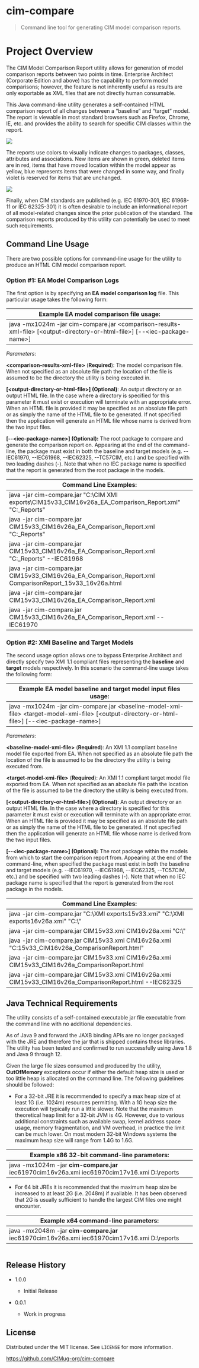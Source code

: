 cim-compare
===========

>   Command line tool for generating CIM model comparison reports.

Project Overview
================

The CIM Model Comparison Report utility allows for generation of model
comparison reports between two points in time. Enterprise Architect (Corporate
Edition and above) has the capability to perform model comparisons; however, the
feature is not inherently useful as results are only exportable as XML files
that are not directly human consumable.

This Java command-line utility generates a self-contained HTML comparison report
of all changes between a “baseline” and “target” model. The report is viewable
in most standard browsers such as Firefox, Chrome, IE, etc. and provides the
ability to search for specific CIM classes within the report.

![](media/d894cccda3a7fb8859e998cbdcbbab8c.png)

The reports use colors to visually indicate changes to packages, classes,
attributes and associations. New items are shown in green, deleted items are in
red, items that have moved location within the model appear as yellow, blue
represents items that were changed in some way, and finally violet is reserved
for items that are unchanged.

![](media/a0e57c0c99a1473a3aa6595f664497d1.png)

Finally, when CIM standards are published (e.g. IEC 61970-301, IEC 61968-11 or
IEC 62325-301) it is often desirable to include an informational report of all
model-related changes since the prior publication of the standard. The
comparison reports produced by this utility can potentially be used to meet such
requirements.

Command Line Usage
------------------

There are two possible options for command-line usage for the utility to produce
an HTML CIM model comparison report.

### Option \#1: EA Model Comparison Logs

The first option is by specifying an **EA model comparison log** file. This
particular usage takes the following form:

| **Example EA model comparison file usage:**                                                                                     |
|---------------------------------------------------------------------------------------------------------------------------------|
| java -mx1024m -jar cim-compare.jar \<comparison-results-xml-file\> [\<output-directory-or-html-file\>] [--\<iec-package-name\>] |

*Parameters*:

**\<comparison-results-xml-file\>** (**Required**): The model comparison file.
When not specified as an absolute file path the location of the file is assumed
to be the directory the utility is being executed in.

**[\<output-directory-or-html-file\>] (Optional)**: An output directory or an
output HTML file. In the case where a directory is specified for this parameter
it must exist or execution will terminate with an appropriate error. When an
HTML file is provided it may be specified as an absolute file path or as simply
the name of the HTML file to be generated. If not specified then the application
will generate an HTML file whose name is derived from the two input files.

**[--\<iec-package-name\>] (Optional):** The root package to compare and
generate the comparison report on. Appearing at the end of the command-line, the
package must exist in both the baseline and target models (e.g. --IEC61970,
--IEC61968, --IEC62325, --TC57CIM, etc.) and be specified with two leading
dashes (-). Note that when no IEC package name is specified that the report is
generated from the root package in the models.

| **Command Line Examples:**                                                                                |
|-----------------------------------------------------------------------------------------------------------|
| java -jar cim-compare.jar "C:\\CIM XMI exports\\CIM15v33_CIM16v26a_EA_Comparison_Report.xml" "C:_Reports" |
| java -jar cim-compare.jar CIM15v33_CIM16v26a_EA_Comparison_Report.xml "C:_Reports"                        |
| java -jar cim-compare.jar CIM15v33_CIM16v26a_EA_Comparison_Report.xml "C:_Reports" --IEC61968             |
| java -jar cim-compare.jar CIM15v33_CIM16v26a_EA_Comparison_Report.xml ComparisonReport_15v33_16v26a.html  |
| java -jar cim-compare.jar CIM15v33_CIM16v26a_EA_Comparison_Report.xml                                     |
| java -jar cim-compare.jar CIM15v33_CIM16v26a_EA_Comparison_Report.xml --IEC61970                          |

### Option \#2: XMI Baseline and Target Models

The second usage option allows one to bypass Enterprise Architect and directly
specify two XMI 1.1 compliant files representing the **baseline** and **target**
models respectively. In this scenario the command-line usage takes the following
form:

| **Example EA model baseline and target model input files usage:**                                                                                     |
|-------------------------------------------------------------------------------------------------------------------------------------------------------|
| java -mx1024m -jar cim-compare.jar \<baseline-model-xmi-file\> \<target-model-xmi-file\> [\<output-directory-or-html-file\>] [--\<iec-package-name\>] |

*Parameters*:

**\<baseline-model-xmi-file\>** (**Required**): An XMI 1.1 compliant baseline
model file exported from EA. When not specified as an absolute file path the
location of the file is assumed to be the directory the utility is being
executed from.

**\<target-model-xmi-file\>** (**Required**): An XMI 1.1 compliant target model
file exported from EA. When not specified as an absolute file path the location
of the file is assumed to be the directory the utility is being executed from.

**[\<output-directory-or-html-file\>] (Optional)**: An output directory or an
output HTML file. In the case where a directory is specified for this parameter
it must exist or execution will terminate with an appropriate error. When an
HTML file is provided it may be specified as an absolute file path or as simply
the name of the HTML file to be generated. If not specified then the application
will generate an HTML file whose name is derived from the two input files.

**[--\<iec-package-name\>] (Optional):** The root package within the models from
which to start the comparison report from. Appearing at the end of the
command-line, when specified the package must exist in both the baseline and
target models (e.g. --IEC61970, --IEC61968, --IEC62325, --TC57CIM, etc.) and be
specified with two leading dashes (-). Note that when no IEC package name is
specified that the report is generated from the root package in the models.

| **Command Line Examples:**                                                                               |
|----------------------------------------------------------------------------------------------------------|
| java -jar cim-compare.jar "C:\\XMI exports15v33.xmi" "C:\\XMI exports16v26a.xmi" "C:\\"                  |
| java -jar cim-compare.jar CIM15v33.xmi CIM16v26a.xmi "C:\\"                                              |
| java -jar cim-compare.jar CIM15v33.xmi CIM16v26a.xmi "C:15v33_CIM16v26a_ComparisonReport.html"           |
| java -jar cim-compare.jar CIM15v33.xmi CIM16v26a.xmi CIM15v33_CIM16v26a_ComparisonReport.html            |
| java -jar cim-compare.jar CIM15v33.xmi CIM16v26a.xmi CIM15v33_CIM16v26a_ComparisonReport.html --IEC62325 |

Java Technical Requirements
---------------------------

The utility consists of a self-contained executable jar file executable from the
command line with no additional dependencies.

As of Java 9 and forward the JAXB binding APIs are no longer packaged with the
JRE and therefore the jar that is shipped contains these libraries. The utility
has been tested and confirmed to run successfully using Java 1.8 and Java 9
through 12.

Given the large file sizes consumed and produced by the utility, **OutOfMemory**
exceptions occur if either the default heap size is used or too little heap is
allocated on the command line. The following guidelines should be followed:

-   For a 32-bit JRE it is recommended to specify a max heap size of at least 1G
    (i.e. 1024m) resources permitting. With a 1G heap size the execution will
    typically run a little slower. Note that the maximum theoretical heap limit
    for a 32-bit JVM is 4G. However, due to various additional constraints such
    as available swap, kernel address space usage, memory fragmentation, and VM
    overhead, in practice the limit can be much lower. On most modern 32-bit
    Windows systems the maximum heap size will range from 1.4G to 1.6G.

| **Example x86 32-bit command-line parameters:**                                               |
|-----------------------------------------------------------------------------------------------|
| java -mx1024m -jar **cim-compare.jar** iec61970cim16v26a.xmi iec61970cim17v16.xmi D:\\reports |

-   For 64 bit JREs it is recommended that the maximum heap size be increased to
    at least 2G (i.e. 2048m) if available. It has been observed that 2G is
    usually sufficient to handle the largest CIM files one might encounter.

| **Example x64 command-line parameters:**                                                      |
|-----------------------------------------------------------------------------------------------|
| java -mx2048m -jar **cim-compare.jar** iec61970cim16v26a.xmi iec61970cim17v16.xmi D:\\reports |

~~~~~~~~~~~~~~~~~~~~~~~~~~~~~~~~~~~~~~~~~~~~~~~~~~~~~~~~~~~~~~~~~~~~~~~~~~~~~~~~

~~~~~~~~~~~~~~~~~~~~~~~~~~~~~~~~~~~~~~~~~~~~~~~~~~~~~~~~~~~~~~~~~~~~~~~~~~~~~~~~

Release History
---------------

-   1.0.0

    -   Initial Release

-   0.0.1

    -   Work in progress

License
-------

Distributed under the MIT license. See `LICENSE` for more information.

<https://github.com/CIMug-org/cim-compare>
